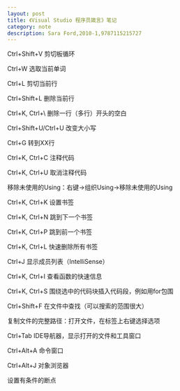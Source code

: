 ```yaml
---
layout: post
title: 《Visual Studio 程序员箴言》笔记
category: note
description: Sara Ford,2010-1,9787115215727
---
```


Ctrl+Shift+V 剪切板循环

Ctrl+W 选取当前单词

Ctrl+L 剪切当前行

Ctrl+Shift+L 删除当前行

Ctrl+K, Ctrl+\ 删除一行（多行）开头的空白

Ctrl+Shift+U/Ctrl+U 改变大小写

Ctrl+G 转到XX行

Ctrl+K, Ctrl+C 注释代码

Ctrl+K, Ctrl+U 取消注释代码

移除未使用的Using：右键->组织Using->移除未使用的Using

Ctrl+K, Ctrl+K 设置书签

Ctrl+K, Ctrl+N 跳到下一个书签

Ctrl+K, Ctrl+P 跳到前一个书签

Ctrl+K, Ctrl+L 快速删除所有书签

Ctrl+J 显示成员列表（IntelliSense）

Ctrl+K, Ctrl+I 查看函数的快速信息

Ctrl+K, Ctrl+S 围绕选中的代码块插入代码段，例如用for包围

Ctrl+Shift+F 在文件中查找（可以搜索的范围很大）

复制文件的完整路径：打开文件，在标签上右键选择选项

Ctrl+Tab IDE导航器，显示打开的文件和工具窗口

Ctrl+Alt+A 命令窗口

Ctrl+Alt+J 对象浏览器

设置有条件的断点
